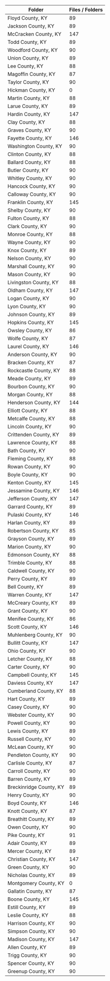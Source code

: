 | Folder                  |   Files / Folders |
|-------------------------|-------------------|
| Floyd County, KY        |                89 |
| Jackson County, KY      |                89 |
| McCracken County, KY    |               147 |
| Todd County, KY         |                89 |
| Woodford County, KY     |                90 |
| Union County, KY        |                89 |
| Lee County, KY          |                88 |
| Magoffin County, KY     |                87 |
| Taylor County, KY       |                90 |
| Hickman County, KY      |                 0 |
| Martin County, KY       |                88 |
| Larue County, KY        |                89 |
| Hardin County, KY       |               147 |
| Clay County, KY         |                88 |
| Graves County, KY       |                90 |
| Fayette County, KY      |               146 |
| Washington County, KY   |                90 |
| Clinton County, KY      |                88 |
| Ballard County, KY      |                88 |
| Butler County, KY       |                90 |
| Whitley County, KY      |                90 |
| Hancock County, KY      |                90 |
| Calloway County, KY     |                90 |
| Franklin County, KY     |               145 |
| Shelby County, KY       |                90 |
| Fulton County, KY       |                88 |
| Clark County, KY        |                90 |
| Monroe County, KY       |                88 |
| Wayne County, KY        |                90 |
| Knox County, KY         |                89 |
| Nelson County, KY       |                90 |
| Marshall County, KY     |                90 |
| Mason County, KY        |                90 |
| Livingston County, KY   |                88 |
| Oldham County, KY       |               147 |
| Logan County, KY        |                90 |
| Lyon County, KY         |                90 |
| Johnson County, KY      |                89 |
| Hopkins County, KY      |               145 |
| Owsley County, KY       |                86 |
| Wolfe County, KY        |                87 |
| Laurel County, KY       |               146 |
| Anderson County, KY     |                90 |
| Bracken County, KY      |                87 |
| Rockcastle County, KY   |                88 |
| Meade County, KY        |                89 |
| Bourbon County, KY      |                90 |
| Morgan County, KY       |                88 |
| Henderson County, KY    |               144 |
| Elliott County, KY      |                88 |
| Metcalfe County, KY     |                88 |
| Lincoln County, KY      |                90 |
| Crittenden County, KY   |                89 |
| Lawrence County, KY     |                88 |
| Bath County, KY         |                90 |
| Fleming County, KY      |                88 |
| Rowan County, KY        |                90 |
| Boyle County, KY        |                90 |
| Kenton County, KY       |               145 |
| Jessamine County, KY    |               146 |
| Jefferson County, KY    |               147 |
| Garrard County, KY      |                89 |
| Pulaski County, KY      |               146 |
| Harlan County, KY       |                89 |
| Robertson County, KY    |                85 |
| Grayson County, KY      |                89 |
| Marion County, KY       |                90 |
| Edmonson County, KY     |                88 |
| Trimble County, KY      |                88 |
| Caldwell County, KY     |                90 |
| Perry County, KY        |                89 |
| Bell County, KY         |                89 |
| Warren County, KY       |               147 |
| McCreary County, KY     |                89 |
| Grant County, KY        |                90 |
| Menifee County, KY      |                86 |
| Scott County, KY        |               146 |
| Muhlenberg County, KY   |                90 |
| Bullitt County, KY      |               147 |
| Ohio County, KY         |                90 |
| Letcher County, KY      |                88 |
| Carter County, KY       |                90 |
| Campbell County, KY     |               145 |
| Daviess County, KY      |               147 |
| Cumberland County, KY   |                88 |
| Hart County, KY         |                89 |
| Casey County, KY        |                90 |
| Webster County, KY      |                90 |
| Powell County, KY       |                90 |
| Lewis County, KY        |                89 |
| Russell County, KY      |                90 |
| McLean County, KY       |                90 |
| Pendleton County, KY    |                90 |
| Carlisle County, KY     |                87 |
| Carroll County, KY      |                90 |
| Barren County, KY       |                89 |
| Breckinridge County, KY |                89 |
| Henry County, KY        |                90 |
| Boyd County, KY         |               146 |
| Knott County, KY        |                87 |
| Breathitt County, KY    |                89 |
| Owen County, KY         |                90 |
| Pike County, KY         |                91 |
| Adair County, KY        |                89 |
| Mercer County, KY       |                89 |
| Christian County, KY    |               147 |
| Green County, KY        |                90 |
| Nicholas County, KY     |                89 |
| Montgomery County, KY   |                 0 |
| Gallatin County, KY     |                87 |
| Boone County, KY        |               145 |
| Estill County, KY       |                89 |
| Leslie County, KY       |                88 |
| Harrison County, KY     |                90 |
| Simpson County, KY      |                90 |
| Madison County, KY      |               147 |
| Allen County, KY        |                89 |
| Trigg County, KY        |                90 |
| Spencer County, KY      |                90 |
| Greenup County, KY      |                90 |